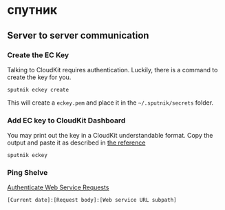 # спутник

## Server to server communication

### Create the EC Key

Talking to CloudKit requires authentication. Luckily, there is a command to create the key for you.

`sputnik eckey create`

This will create a `eckey.pem` and place it in the `~/.sputnik/secrets` folder.

### Add EC key to CloudKit Dashboard

You may print out the key in a CloudKit understandable format. Copy the output and paste it as described in [the reference](https://developer.apple.com/library/content/documentation/DataManagement/Conceptual/CloutKitWebServicesReference/SettingUpWebServices/SettingUpWebServices.html#//apple_ref/doc/uid/TP40015240-CH24-SW8)

`sputnik eckey`

### Ping Shelve

[Authenticate Web Service Requests](https://developer.apple.com/library/content/documentation/DataManagement/Conceptual/CloutKitWebServicesReference/SettingUpWebServices/SettingUpWebServices.html#//apple_ref/doc/uid/TP40015240-CH24-SW9)

`[Current date]:[Request body]:[Web service URL subpath]`
